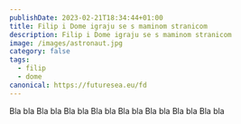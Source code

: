 ```yaml
---
publishDate: 2023-02-21T18:34:44+01:00
title: Filip i Dome igraju se s maminom stranicom
description: Filip i Dome igraju se s maminom stranicom
image: /images/astronaut.jpg
category: false
tags:
  - filip
  - dome
canonical: https://futuresea.eu/fd
---
```

Bla bla Bla bla Bla bla Bla bla Bla bla Bla bla Bla bla Bla bla